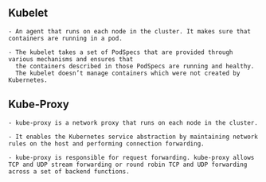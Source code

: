 ## Kubelet



    - An agent that runs on each node in the cluster. It makes sure that containers are running in a pod.

    - The kubelet takes a set of PodSpecs that are provided through various mechanisms and ensures that 
      the containers described in those PodSpecs are running and healthy. 
      The kubelet doesn’t manage containers which were not created by Kubernetes.
      
      
 ## Kube-Proxy
 
 

    - kube-proxy is a network proxy that runs on each node in the cluster.

    - It enables the Kubernetes service abstraction by maintaining network rules on the host and performing connection forwarding.

    - kube-proxy is responsible for request forwarding. kube-proxy allows TCP and UDP stream forwarding or round robin TCP and UDP forwarding across a set of backend functions. 
